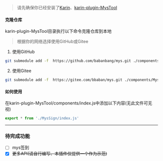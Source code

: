 > 请先确保你已经安装了[Karin](https://github.com/KarinJS/Karin)、[karin-plugin-MysTool](https://github.com/babanbang/karin-plugin-MysTool)

#### 克隆仓库
karin-plugin-MysTool目录执行以下命令克隆仓库到本地
>根据你的网络选择使用GitHub或Gitee
1. 使用GitHub
```bash
git submodule add -f  https://github.com/babanbang/mys.git ./components/MysSign
```
2. 使用Gitee
```bash
git submodule add -f  https://gitee.com/bbaban/mys.git ./components/MysSign
```

#### 如何使用
在karin-plugin-MysTool/components/index.js中添加以下内容(无此文件可无视)

```javascript
export * from './MysSign/index.js'
```
---

### 待完成功能
- [ ] mys签到
- [x] ~~更多API(请自行编写、本插件仅提供一个作为示范)~~